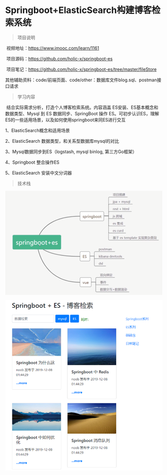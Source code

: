 # Springboot+ElasticSearch构建博客检索系统

> 项目说明

​	视频地址：https://www.imooc.com/learn/1161

​	项目源码：https://github.com/holic-x/springboot-es

​	项目笔记：https://github.com/holic-x/springboot-es/tree/master/fileStore

​	其他辅助资料：code/前端页面、code/other：数据库文件blog.sql、postman接口请求



> 学习内容

​	结合实际需求分析，打造个人博客检索系统。内容涵盖 ES安装、ES基本概念和数据类型、Mysql 到 ES 数据同步、SpringBoot 操作 ES。可初步认识ES，理解ES的一些适用场景，以及如何使用springboot来同ES进行交互

1、ElasticSearch概念和适用场景 

2、ElasticSearch 数据类型，和关系型数据库mysql的对比

3、Mysql数据同步到ES（logstash, mysql binlog, 第三方Go框架）

4、Springboot 整合操作ES 

5、ElasticSearch 安装中文分词器



> 技术栈

![](README.assets/image-20220316161630185.png)

![image-20220317093223257](README.assets/image-20220317093223257.png)



